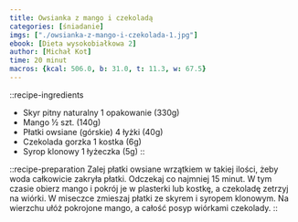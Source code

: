 ```yaml
---
title: Owsianka z mango i czekoladą
categories: [śniadanie]
imgs: ["./owsianka-z-mango-i-czekolada-1.jpg"]
ebook: [Dieta wysokobiałkowa 2]
author: [Michał Kot]
time: 20 minut
macros: {kcal: 506.0, b: 31.0, t: 11.3, w: 67.5}
---
```


::recipe-ingredients
- Skyr pitny naturalny 1 opakowanie (330g)
- Mango ½ szt. (140g)
- Płatki owsiane (górskie) 4 łyżki (40g)
- Czekolada gorzka 1 kostka (6g)
- Syrop klonowy 1 łyżeczka (5g)
::

::recipe-preparation
Zalej płatki owsiane wrzątkiem w takiej ilości, żeby woda całkowicie zakryła płatki.
Odczekaj co najmniej 15 minut. W tym czasie obierz mango i pokrój je w plasterki lub kostkę, a czekoladę zetrzyj na wiórki.
W miseczce zmieszaj płatki ze skyrem i syropem klonowym. Na wierzchu ułóż pokrojone mango, a całość posyp wiórkami czekolady.
::